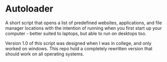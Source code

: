 # Autoloader

A short script that opens a list of predefined websites, applications, and file manager locations with the intention of running when you first start up your computer - better suited to laptops, but able to run on desktops too.

Version 1.0 of this script was designed when I was in college, and only worked on windows. This repo hold a completely rewritten version that should work on all operating systems.
